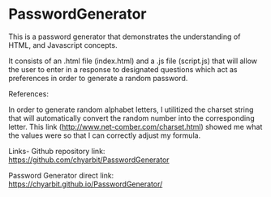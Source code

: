 # PasswordGenerator

This is a password generator that demonstrates the understanding of HTML,  and Javascript concepts.

It consists of an .html file (index.html) and a .js file (script.js) that will allow the user to enter in a response to designated questions which act as preferences in order to generate a random password.

References:

In order to generate random alphabet letters, I utilitized the charset string that will automatically convert the random number into the corresponding letter.  This link (http://www.net-comber.com/charset.html) showed me what the values were so that I can correctly adjust my formula.   

Links-
Github repository link: https://github.com/chyarbit/PasswordGenerator 

Password Generator direct link: https://chyarbit.github.io/PasswordGenerator/
